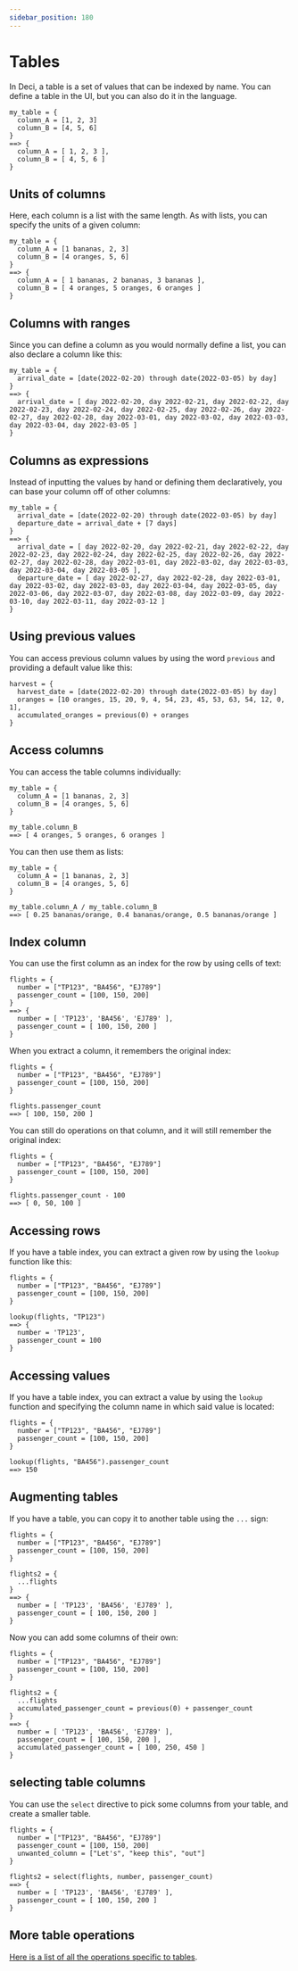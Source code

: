 ```yaml
---
sidebar_position: 180
---
```


# Tables

In Deci, a table is a set of values that can be indexed by name. You can define a table in the UI, but you can also do it in the language.

```deci live
my_table = {
  column_A = [1, 2, 3]
  column_B = [4, 5, 6]
}
==> {
  column_A = [ 1, 2, 3 ],
  column_B = [ 4, 5, 6 ]
}
```

## Units of columns

Here, each column is a list with the same length. As with lists, you can specify the units of a given column:

```deci live
my_table = {
  column_A = [1 bananas, 2, 3]
  column_B = [4 oranges, 5, 6]
}
==> {
  column_A = [ 1 bananas, 2 bananas, 3 bananas ],
  column_B = [ 4 oranges, 5 oranges, 6 oranges ]
}
```

## Columns with ranges

Since you can define a column as you would normally define a list, you can also declare a column like this:

```deci live
my_table = {
  arrival_date = [date(2022-02-20) through date(2022-03-05) by day]
}
==> {
  arrival_date = [ day 2022-02-20, day 2022-02-21, day 2022-02-22, day 2022-02-23, day 2022-02-24, day 2022-02-25, day 2022-02-26, day 2022-02-27, day 2022-02-28, day 2022-03-01, day 2022-03-02, day 2022-03-03, day 2022-03-04, day 2022-03-05 ]
}
```

## Columns as expressions

Instead of inputting the values by hand or defining them declaratively, you can base your column off of other columns:

```deci live
my_table = {
  arrival_date = [date(2022-02-20) through date(2022-03-05) by day]
  departure_date = arrival_date + [7 days]
}
==> {
  arrival_date = [ day 2022-02-20, day 2022-02-21, day 2022-02-22, day 2022-02-23, day 2022-02-24, day 2022-02-25, day 2022-02-26, day 2022-02-27, day 2022-02-28, day 2022-03-01, day 2022-03-02, day 2022-03-03, day 2022-03-04, day 2022-03-05 ],
  departure_date = [ day 2022-02-27, day 2022-02-28, day 2022-03-01, day 2022-03-02, day 2022-03-03, day 2022-03-04, day 2022-03-05, day 2022-03-06, day 2022-03-07, day 2022-03-08, day 2022-03-09, day 2022-03-10, day 2022-03-11, day 2022-03-12 ]
}
```

## Using previous values

You can access previous column values by using the word `previous` and providing a default value like this:

```devi live
harvest = {
  harvest_date = [date(2022-02-20) through date(2022-03-05) by day]
  oranges = [10 oranges, 15, 20, 9, 4, 54, 23, 45, 53, 63, 54, 12, 0, 1],
  accumulated_oranges = previous(0) + oranges
}
```

## Access columns

You can access the table columns individually:

```deci live
my_table = {
  column_A = [1 bananas, 2, 3]
  column_B = [4 oranges, 5, 6]
}

my_table.column_B
==> [ 4 oranges, 5 oranges, 6 oranges ]
```

You can then use them as lists:

```deci live
my_table = {
  column_A = [1 bananas, 2, 3]
  column_B = [4 oranges, 5, 6]
}

my_table.column_A / my_table.column_B
==> [ 0.25 bananas/orange, 0.4 bananas/orange, 0.5 bananas/orange ]
```

## Index column

You can use the first column as an index for the row by using cells of text:

```deci live
flights = {
  number = ["TP123", "BA456", "EJ789"]
  passenger_count = [100, 150, 200]
}
==> {
  number = [ 'TP123', 'BA456', 'EJ789' ],
  passenger_count = [ 100, 150, 200 ]
}
```

When you extract a column, it remembers the original index:

```deci live
flights = {
  number = ["TP123", "BA456", "EJ789"]
  passenger_count = [100, 150, 200]
}

flights.passenger_count
==> [ 100, 150, 200 ]
```

You can still do operations on that column, and it will still remember the original index:

```deci live
flights = {
  number = ["TP123", "BA456", "EJ789"]
  passenger_count = [100, 150, 200]
}

flights.passenger_count - 100
==> [ 0, 50, 100 ]
```

## Accessing rows

If you have a table index, you can extract a given row by using the `lookup` function like this:

```deci live
flights = {
  number = ["TP123", "BA456", "EJ789"]
  passenger_count = [100, 150, 200]
}

lookup(flights, "TP123")
==> {
  number = 'TP123',
  passenger_count = 100
}
```

## Accessing values

If you have a table index, you can extract a value by using the `lookup` function and specifying the column name in which said value is located:

```deci live
flights = {
  number = ["TP123", "BA456", "EJ789"]
  passenger_count = [100, 150, 200]
}

lookup(flights, "BA456").passenger_count
==> 150
```

## Augmenting tables

If you have a table, you can copy it to another table using the `...` sign:

```deci live
flights = {
  number = ["TP123", "BA456", "EJ789"]
  passenger_count = [100, 150, 200]
}

flights2 = {
  ...flights
}
==> {
  number = [ 'TP123', 'BA456', 'EJ789' ],
  passenger_count = [ 100, 150, 200 ]
}
```

Now you can add some columns of their own:

```deci live
flights = {
  number = ["TP123", "BA456", "EJ789"]
  passenger_count = [100, 150, 200]
}

flights2 = {
  ...flights
  accumulated_passenger_count = previous(0) + passenger_count
}
==> {
  number = [ 'TP123', 'BA456', 'EJ789' ],
  passenger_count = [ 100, 150, 200 ],
  accumulated_passenger_count = [ 100, 250, 450 ]
}
```

## selecting table columns

You can use the `select` directive to pick some columns from your table, and create a smaller table.

```deci live
flights = {
  number = ["TP123", "BA456", "EJ789"]
  passenger_count = [100, 150, 200]
  unwanted_column = ["Let's", "keep this", "out"]
}

flights2 = select(flights, number, passenger_count)
==> {
  number = [ 'TP123', 'BA456', 'EJ789' ],
  passenger_count = [ 100, 150, 200 ]
}
```

## More table operations

[Here is a list of all the operations specific to tables](/docs/docs/language/built-in-functions/functions-for-tables).

